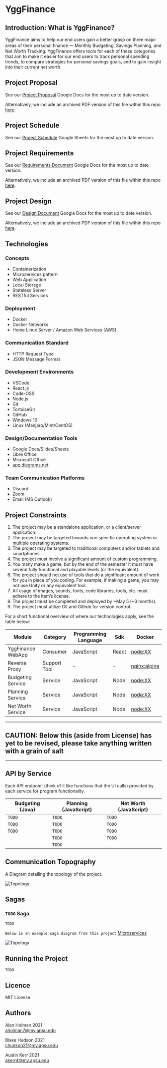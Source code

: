 # YggFinance

## Introduction: What is YggFinance?

YggFinance aims to help our end users gain a better grasp on three major areas of their personal finance ー Monthly Budgeting, Savings Planning, and Net Worth Tracking. YggFinance offers tools for each of these categories that aim to make it easier for our end users to track personal spending trends, to compare strategies for personal savings goals, and to gain insight into their current net worth.

## Project Proposal

See our [Project Proposal](https://docs.google.com/document/d/1nkHFe5301lCNpXaoW17DRWBJwUDSga3-ieydW12w5K4/edit) Google Docs for the most up to date version.

Alternatively, we include an archived PDF version of this file within this repo [here](documentation/Proposal.pdf).

## Project Schedule

See our [Project Schedule](https://docs.google.com/spreadsheets/d/1z0qx8BHvJfu07h4-Id_6jOLh6xy1ZivX3l5OgTq2Dmk/edit) Google Sheets for the most up to date version.

## Project  Requirements

See our [Requirements Document](https://docs.google.com/document/d/183tJPdbQjW1SCaJoEjVqWTh_mHdAAX0H52b6hTXzoHs/edit) Google Docs for the most up to date version.

Alternatively, we include an archived PDF version of this file within this repo [here](documentation/Requirements.pdf).

## Project Design

See our [Design Document](https://docs.google.com/document/d/1cupP7yOYICyA_QUDTlE-oBpe0ZhrcVWDnqxv1n_v0fs/edit) Google Docs for the most up to date version.

Alternatively, we include an archived PDF version of this file within this repo [here](documentation/Design.pdf).

## Technologies

### Concepts

- Containerization
- Microservices pattern
- Web Application
- Local Storage
- Stateless Server
- RESTful Services

### Deployment

- Docker
- Docker Networks
- Home Linux Server / Amazon Web Services (AWS)

### Communication Standard

- HTTP Request Type
- JSON Message Format

### Development Environments

- VSCode
- React.js
- Code-OSS
- Node.js
- Git
- TortoiseGit
- GitHub
- Windows 10
- Linux (Manjaro/Mint/CentOS)

### Design/Documentation Tools

- Google Docs/Slides/Sheets
- Libre Office
- Microsoft Office
- [app.diagrams.net](app.diagrams.net)

### Team Communication Platforms

- Discord
- Zoom
- Email (MS Outlook)

## Project Constraints

1. The project may be a standalone application, or a client/server application.
2. The project may be targeted towards one specific operating system or multiple operating systems.
3. The project may be targeted to traditional computers and/or tablets and smartphones.
4. The project must involve a significant amount of custom programming.
5. You many make a game, but by the end of the semester it must have several fully functional and playable levels (or the equivalent).
6. The project should not use of tools that do a significant amount of work for you in place of you coding.  For example, if making a game, you may not use Unity or any equivalent tool.
7. All usage of images, sounds, fonts, code libraries, tools, etc. must adhere to the item’s license.
8. The project must be completed and deployed by ~May 5 (~3 months).
9. The project must utilize Git and Github for version control.

For a short functional overview of where our technologies apply, see the table below:

| Module             | Category     | Programming Language | Sdk      | Docker                            |
| ------------------ | ---------    | -------------------- | ----------- | --------------------------------- |
| YggFinance WebApp  | Consumer     | JavaScript           | React       | [node:XX](https://hub.docker.com/_/node) |
| Reverse Proxy      | Support Tool | -                    | -           | [nginx:alpine](https://hub.docker.com/_/nginx) |
| Budgeting Service  | Service      | JavaScript           | Node        | [node:XX](https://hub.docker.com/_/node) |
| Planning Service   | Service      | JavaScript           | Node        | [node:XX](https://hub.docker.com/_/node) |
| Net Worth Service  | Service      | JavaScript           | Node        | [node:XX](https://hub.docker.com/_/node) |

---

## CAUTION: Below this (aside from License) has yet to be revised, please take anything written with a grain of salt

---

## API by Service

Each API endpoint (think of it like functions that the UI calls) provided by each service for program functionality.

| Budgeting (Java) | Planning (JavaScript) | Net Worth (JavaScript) |
| ---------------- | --------------------- | ---------------------- |
| `TODO`           | `TODO`                | `TODO`                 |
| `TODO`           | `TODO`                | `TODO`                 |
| `TODO`           | `TODO`                | `TODO`                 |
|                  | `TODO`                | `TODO`                 |
|                  | `TODO`                |                        |

## Communication Topography

A Diagram detailing the topology of the project.

![Topology](documentation/images/YggFinance-System-Topology-Simple.png)

## Sagas

### `TODO` Saga

`TODO`

`Below is an example saga diagram from this project` [Microservices](https://github.com/ayhanavci/Microservices)

![Topology](documentation/images/exampleSagaDiagram.png)

## Running the Project

`TODO`

## Licence

MIT License

## Authors

Alan Holman 2021  
aholman7@my.apsu.edu

Blake Hudson 2021  
chudson21@my.apsu.edu

Austin Kerr 2021  
akerr4@my.apsu.edu
